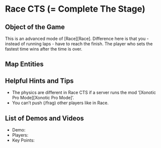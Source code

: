 Race CTS (= Complete The Stage)
===============================

Object of the Game
------------------

This is an advanced mode of [Race][Race]. Difference here is that you - instead of running laps - have to reach the finish. The player who sets the fastest time wins after the time is over.

Map Entities
------------

<Insert Map Entities here>

Helpful Hints and Tips
----------------------

- The physics are different in Race CTS if a server runs the mod ‘[Xonotic Pro Mode][Xonotic Pro Mode]’.
- You can’t push (/frag) other players like in Race.

List of Demos and Videos
------------------------

-   Demo: <Insert Demo or Video Here>
-   Players: <Insert Player Names Here>
-   Key Points: <Insert key points in match here>

